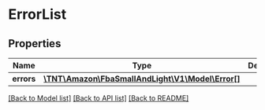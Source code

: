 # ErrorList

## Properties
Name | Type | Description | Notes
------------ | ------------- | ------------- | -------------
**errors** | [**\TNT\Amazon\FbaSmallAndLight\V1\Model\Error[]**](Error.md) |  | [optional] 

[[Back to Model list]](../README.md#documentation-for-models) [[Back to API list]](../README.md#documentation-for-api-endpoints) [[Back to README]](../README.md)


